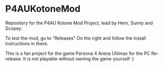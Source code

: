# P4AUKotoneMod
Repository for the P4AU Kotone Mod Project, lead by Hero, Sunny and Scopey.

To test the mod, go to "Releases" On the right and follow the install instructions in there.

This is a fan project for the game Persona 4 Arena Ultimax for the PC Re-release. It is not playable without owning the game yourself :)
